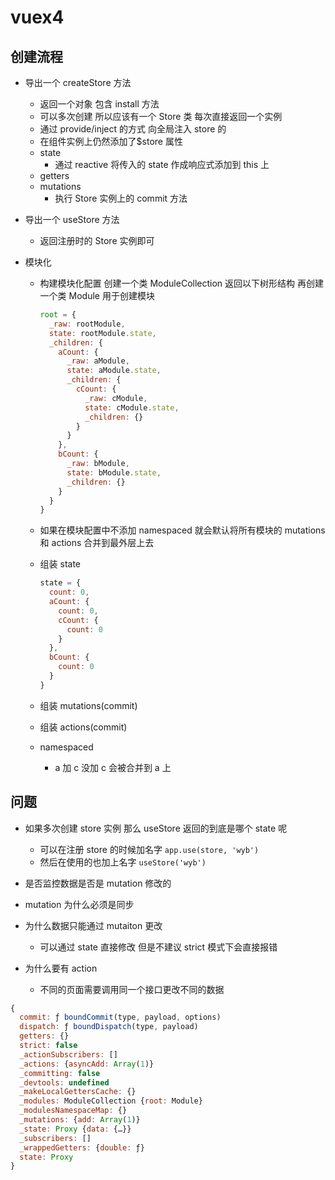 # vuex4

## 创建流程

- 导出一个 createStore 方法
  - 返回一个对象 包含 install 方法
  - 可以多次创建 所以应该有一个 Store 类 每次直接返回一个实例
  - 通过 provide/inject 的方式 向全局注入 store 的
  - 在组件实例上仍然添加了\$store 属性
  - state
    - 通过 reactive 将传入的 state 作成响应式添加到 this 上
  - getters
  - mutations
    - 执行 Store 实例上的 commit 方法
- 导出一个 useStore 方法
  - 返回注册时的 Store 实例即可
- 模块化

  - 构建模块化配置 创建一个类 ModuleCollection 返回以下树形结构 再创建一个类 Module 用于创建模块
    ```javascript
    root = {
      _raw: rootModule,
      state: rootModule.state,
      _children: {
        aCount: {
          _raw: aModule,
          state: aModule.state,
          _children: {
            cCount: {
              _raw: cModule,
              state: cModule.state,
              _children: {}
            }
          }
        },
        bCount: {
          _raw: bModule,
          state: bModule.state,
          _children: {}
        }
      }
    }
    ```
  - 如果在模块配置中不添加 namespaced 就会默认将所有模块的 mutations 和 actions 合并到最外层上去
  - 组装 state

    ```javascript
    state = {
      count: 0,
      aCount: {
        count: 0,
        cCount: {
          count: 0
        }
      },
      bCount: {
        count: 0
      }
    }
    ```

  - 组装 mutations(commit)
  - 组装 actions(commit)
  - namespaced
    - a 加 c 没加 c 会被合并到 a 上

## 问题

- 如果多次创建 store 实例 那么 useStore 返回的到底是哪个 state 呢

  - 可以在注册 store 的时候加名字 `app.use(store, 'wyb')`
  - 然后在使用的也加上名字 `useStore('wyb')`

- 是否监控数据是否是 mutation 修改的
- mutation 为什么必须是同步
- 为什么数据只能通过 mutaiton 更改
  - 可以通过 state 直接修改 但是不建议 strict 模式下会直接报错
- 为什么要有 action
  - 不同的页面需要调用同一个接口更改不同的数据

```javascript
{
  commit: ƒ boundCommit(type, payload, options)
  dispatch: ƒ boundDispatch(type, payload)
  getters: {}
  strict: false
  _actionSubscribers: []
  _actions: {asyncAdd: Array(1)}
  _committing: false
  _devtools: undefined
  _makeLocalGettersCache: {}
  _modules: ModuleCollection {root: Module}
  _modulesNamespaceMap: {}
  _mutations: {add: Array(1)}
  _state: Proxy {data: {…}}
  _subscribers: []
  _wrappedGetters: {double: ƒ}
  state: Proxy
}
```
